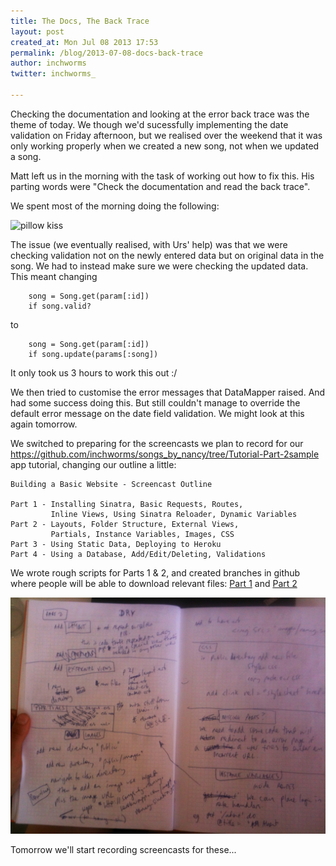 ```yaml
---
title: The Docs, The Back Trace
layout: post
created_at: Mon Jul 08 2013 17:53
permalink: /blog/2013-07-08-docs-back-trace
author: inchworms
twitter: inchworms_

---
```


Checking the documentation and looking at the error back trace was the theme of today. We though we'd sucessfully implementing the date validation on Friday afternoon, but we realised over the weekend that it was only working properly when we created a new song, not when we updated a song.

Matt left us in the morning with the task of working out how to fix this. His parting words were "Check the documentation and read the back trace".

We spent most of the morning doing the following:

<img src="http://www.kaputtmutterfischwerk.de/wp-content/uploads/2013/07/Falling-asleep-master-level.gif" alt="pillow kiss" style="width: 500px;"/>

The issue (we eventually realised, with Urs' help) was that we were checking validation not on the newly entered data but on original data in the song. We had to instead make sure we were checking the updated data. This meant changing 

		song = Song.get(param[:id])
		if song.valid?

to

		song = Song.get(param[:id])
		if song.update(params[:song])

It only took us 3 hours to work this out :/

We then tried to customise the error messages that DataMapper raised. And had some success doing this. But still couldn't manage to override the default error message on the date field validation. We might look at this again tomorrow.

We switched to preparing for the screencasts we plan to record for our https://github.com/inchworms/songs_by_nancy/tree/Tutorial-Part-2sample app tutorial, changing our outline a little:

    Building a Basic Website - Screencast Outline

    Part 1 - Installing Sinatra, Basic Requests, Routes, 
    		 Inline Views, Using Sinatra Reloader, Dynamic Variables
    Part 2 - Layouts, Folder Structure, External Views, 
    		 Partials, Instance Variables, Images, CSS
    Part 3 - Using Static Data, Deploying to Heroku
    Part 4 - Using a Database, Add/Edit/Deleting, Validations

We wrote rough scripts for Parts 1 & 2, and created branches in github where people will be able to download relevant files: [Part 1](https://github.com/inchworms/songs_by_nancy/tree/Tutorial-Part-1) and [Part 2](https://github.com/inchworms/songs_by_nancy/tree/Tutorial-Part-2)

![script](/images/script.jpg)

Tomorrow we'll start recording screencasts for these...
